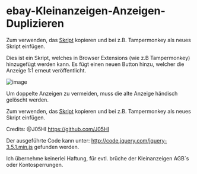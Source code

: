 # ebay-Kleinanzeigen-Anzeigen-Duplizieren


Zum verwenden, das <a href="https://github.com/IzzLenn/ebay-Kleinanzeigen-Anzeigen-Duplizieren/blob/main/Skript">Skript</a> kopieren und bei z.B. Tampermonkey als neues Skript einfügen.



Dies ist ein Skript, welches in Browser Extensions (wie z.B Tampermonkey) hinzugefügt werden kann.
Es fügt einen neuen Button hinzu, welcher die Anzeige 1:1 erneut veröffentlicht.

![image](https://github.com/IzzLenn/ebay-Kleinanzeigen-Anzeigen-Duplizieren/assets/65343128/308cbc65-124b-4ae7-9f89-2f2406dfa574)

Um doppelte Anzeigen zu vermeiden, muss die alte Anzeige händisch gelöscht werden.

Zum verwenden, das <a href="https://github.com/IzzLenn/ebay-Kleinanzeigen-Anzeigen-Duplizieren/blob/main/Skript">Skript</a> kopieren und bei z.B. Tampermonkey als neues Skript einfügen.

Credits: @J05HI https://github.com/J05HI


Der ausgeführte Code kann unter: http://code.jquery.com/jquery-3.5.1.min.js gefunden werden.

Ich übernehme keinerlei Haftung, für evtl. brüche der Kleinanzeigen AGB´s oder Kontosperrungen.

